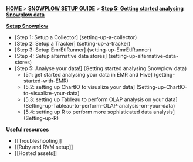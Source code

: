 [**HOME**](Home) > [**SNOWPLOW SETUP GUIDE**](Setting-up-Snowplow) > [**Step 5: Getting started analysing Snowplow data**](Getting-started-analysing-Snowplow-data)  

[**Setup Snowplow**](Setting-up-Snowplow)  

- [Step 1: Setup a Collector] (setting-up-a-collector)  
- [Step 2: Setup a Tracker] (setting-up-a-tracker)  
- [Step 3: Setup EmrEtlRunner] (setting-up-EmrEtlRunner)  
- [Step 4: Setup alternative data stores] (setting-up-alternative-data-stores) 
- [Step 5: Analyse your data!] (Getting started analysing Snowplow data)  
  - [5.1: get started analysing your data in EMR and Hive] (getting-started-with-EMR)
  - [5.2: setting up ChartIO to visualize your data] (Setting-up-ChartIO-to-visualize-your-data)
  - [5.3: setting up Tableau to perform OLAP analysis on your data] (Setting-up-Tableau-to-perform-OLAP-analysis-on-your-data)
  - [5.4: setting up R to perform more sophisticated data analysis] (Setting-up-R)

**Useful resources**  

- [[Troubleshooting]]  
- [[Ruby and RVM setup]]  
- [[Hosted assets]]  